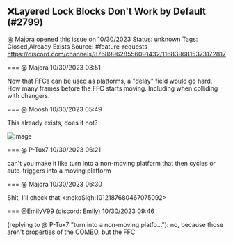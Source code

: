 ## ❌Layered Lock Blocks Don't Work by Default (#2799)
@ Majora opened this issue on 10/30/2023
Status: unknown
Tags: Closed,Already Exists
Source: #feature-requests https://discord.com/channels/876899628556091432/1168396815373172817


=== @ Majora 10/30/2023 03:51

Now that FFCs can be used as platforms, a "delay" field would go hard. How many frames before the FFC starts moving. Including when colliding with changers.

=== @ Moosh 10/30/2023 05:49

This already exists, does it not?

![image](https://cdn.discordapp.com/attachments/1168396815373172817/1168426511959851008/image.png?ex=65e560fc&is=65d2ebfc&hm=93c674bd7d92f89f3ca187f5b327d8a8f2e9cb0627e4f88206490bdaaaa0f97a&)

=== @ P-Tux7 10/30/2023 06:21

can't you make it like
turn into a non-moving platform that then cycles or auto-triggers into a moving platform

=== @ Majora 10/30/2023 06:30

Shit, I'll check that <:nekoSigh:1012187680467075092>

=== @EmilyV99 (discord: Emily) 10/30/2023 09:46

(replying to @ P-Tux7 "turn into a non-moving platfo…"): no, because those aren't properties of the COMBO, but the FFC
